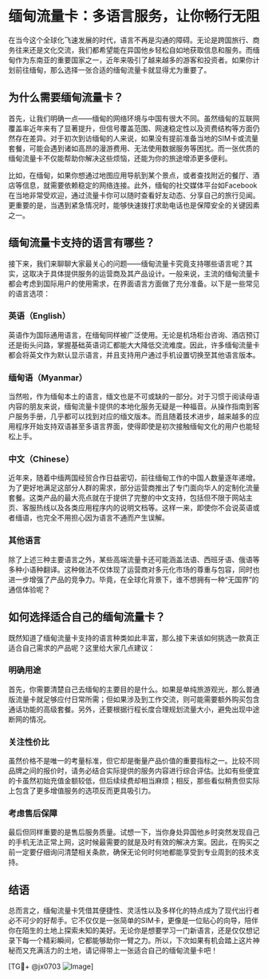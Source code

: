 # 缅甸流量卡：多语言服务，让你畅行无阻

在当今这个全球化飞速发展的时代，语言不再是沟通的障碍。无论是跨国旅行、商务往来还是文化交流，我们都希望能在异国他乡轻松自如地获取信息和服务。而缅甸作为东南亚的重要国家之一，近年来吸引了越来越多的游客和投资者。如果你计划前往缅甸，那么选择一张合适的缅甸流量卡就显得尤为重要了。

## 为什么需要缅甸流量卡？

首先，让我们明确一点——缅甸的网络环境与中国有很大不同。虽然缅甸的互联网覆盖率近年来有了显著提升，但信号覆盖范围、网速稳定性以及资费结构等方面仍然存在差异。对于初次到访缅甸的人来说，如果没有提前准备当地的SIM卡或流量套餐，可能会遇到诸如高昂的漫游费用、无法使用数据服务等困扰。而一张优质的缅甸流量卡不仅能帮助你解决这些烦恼，还能为你的旅途增添更多便利。

比如，在缅甸，如果你想通过地图应用导航到某个景点，或者查找附近的餐厅、酒店等信息，就需要依赖稳定的网络连接。此外，缅甸的社交媒体平台如Facebook在当地非常受欢迎，通过流量卡你可以随时查看好友动态、分享自己的旅行见闻。更重要的是，当遇到紧急情况时，能够快速拨打求助电话也是保障安全的关键因素之一。

## 缅甸流量卡支持的语言有哪些？

接下来，我们来聊聊大家最关心的问题——缅甸流量卡究竟支持哪些语言呢？其实，这取决于具体提供服务的运营商及其产品设计。一般来说，主流的缅甸流量卡都会考虑到国际用户的使用需求，在界面语言方面做了充分准备。以下是一些常见的语言选项：

### 英语（English）
英语作为国际通用语言，在缅甸同样被广泛使用。无论是机场柜台咨询、酒店预订还是街头问路，掌握基础英语词汇都能大大降低交流难度。因此，许多缅甸流量卡都会将英文作为默认显示语言，并且支持用户通过手机设置切换至其他语言版本。

### 缅甸语（Myanmar）
当然啦，作为缅甸本土的语言，缅文也是不可或缺的一部分。对于习惯于阅读母语内容的朋友来说，缅甸流量卡提供的本地化服务无疑是一种福音。从操作指南到客户服务手册，几乎都可以找到对应的缅文版本。而且随着技术进步，越来越多的应用程序开始支持双语甚至多语言界面，使得即使是初次接触缅甸文化的用户也能轻松上手。

### 中文（Chinese）
近年来，随着中缅两国经贸合作日益密切，前往缅甸工作的中国人数量逐年递增。为了更好地满足这部分人群的需求，部分运营商推出了专门面向华人的定制化流量套餐。这类产品的最大亮点就在于提供了完整的中文支持，包括但不限于网站主页、客服热线以及各类应用程序内的说明文档等。这样一来，即使你不会说英语或者缅语，也完全不用担心因为语言不通而产生误解。

### 其他语言
除了上述三种主要语言之外，某些高端流量卡还可能涵盖法语、西班牙语、俄语等多种小语种翻译。这种做法不仅体现了运营商对多元化市场的尊重与包容，同时也进一步增强了产品的竞争力。毕竟，在全球化背景下，谁不想拥有一种“无国界”的通信体验呢？

## 如何选择适合自己的缅甸流量卡？

既然知道了缅甸流量卡支持的语言种类如此丰富，那么接下来该如何挑选一款真正适合自己需求的产品呢？这里给大家几点建议：

### 明确用途
首先，你需要清楚自己去缅甸的主要目的是什么。如果是单纯旅游观光，那么普通版流量卡就足够应付日常所需；但如果涉及到工作交流，则可能需要额外购买包含通话功能的高级套餐。另外，还要根据行程长度合理规划流量大小，避免出现中途断网的情况。

### 关注性价比
虽然价格不是唯一的考量标准，但它却是衡量产品价值的重要指标之一。比较不同品牌之间的报价时，请务必结合实际提供的服务内容进行综合评估。比如有些便宜的卡虽然初始充值金额较低，但后续续费却相当麻烦；相反，那些看似稍贵但实际上包含了更多增值服务的选项反而更具吸引力。

### 考虑售后保障
最后但同样重要的是售后服务质量。试想一下，当你身处异国他乡时突然发现自己的手机无法正常上网，这时候最需要的就是及时有效的解决方案。因此，在购买之前一定要仔细询问清楚相关条款，确保无论何时何地都能享受到专业周到的技术支持。

## 结语

总而言之，缅甸流量卡凭借其便捷性、灵活性以及多样化的特点成为了现代出行者必不可少的好帮手。它不仅仅是一张简单的SIM卡，更像是一位贴心的向导，陪伴你在陌生的土地上探索未知的美好。无论你是想要学习一门新语言，还是仅仅想记录下每一个精彩瞬间，它都能够助你一臂之力。所以，下次如果有机会踏上这片神秘而又充满活力的土地，请记得带上一张适合自己的缅甸流量卡吧！

[TG💪+ @jx0703 ![Image](https://github.com/user-attachments/assets/dbca1d08-cadb-493c-b0ec-ad6f7a83f270)]
